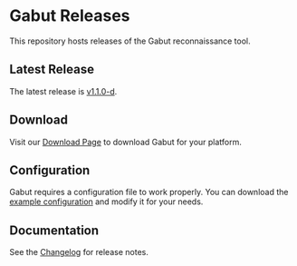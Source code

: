 # Gabut Releases

This repository hosts releases of the Gabut reconnaissance tool.

## Latest Release

The latest release is [v1.1.0-d](https://github.com/leakdump/gabut-release/releases/tag/v1.1.0-d).

## Download

Visit our [Download Page](https://leakdump.github.io/gabut-release/) to download Gabut for your platform.

## Configuration

Gabut requires a configuration file to work properly. You can download the [example configuration](https://github.com/leakdump/gabut-release/releases/download/latest/config.yaml.example) and modify it for your needs.

## Documentation

See the [Changelog](https://leakdump.github.io/gabut-release/changelog) for release notes.
